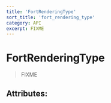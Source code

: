 ```yaml
---
title: 'FortRenderingType'
sort_title: 'fort_rendering_type'
category: API
excerpt: FIXME
---
```


# FortRenderingType

> FIXME

## Attributes:

